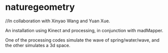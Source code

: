 # naturegeometry
//In collaboration with Xinyao Wang and Yuan Xue.


An installation using Kinect and processing, in conjunction with madMapper.

One of the processing codes simulate the wave of spring/water/wave, and the other simulates a 3d space.
